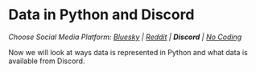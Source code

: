 # Data in Python and Discord
_Choose Social Media Platform: <a href='../../../bsky/ch04_data/05_data_python_platform/00_intro.html'>Bluesky</a> | <a href='../../../reddit/ch04_data/05_data_python_platform/00_intro.html'>Reddit</a> | __Discord__ | <a href='../../../nocode/ch04_data/05_data_python_platform/00_intro.html'>No Coding</a>_


Now we will look at ways data is represented in Python and what data is available from Discord.

```{tableofcontents}
```

